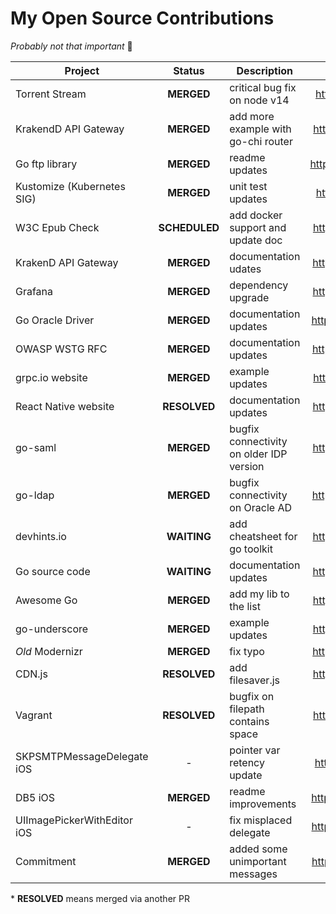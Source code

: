 # My Open Source Contributions

*Probably not that important* 🤷

| Project | Status | Description | Link |
| ------- | :----: | ----------- | :--: |
| Torrent Stream | **MERGED** | critical bug fix on node v14 | https://git.io/JIsIx |
| KrakendD API Gateway | **MERGED** | add more example with go-chi router | https://git.io/JJlfM |
| Go ftp library | **MERGED** | readme updates | https://git.io/JJG8C |
| Kustomize (Kubernetes SIG) | **MERGED** | unit test updates | https://git.io/JfIZI |
| W3C Epub Check | **SCHEDULED** | add docker support and update doc | https://git.io/JqktR |
| KrakenD API Gateway | **MERGED** | documentation udates | https://git.io/JfvEX |
| Grafana | **MERGED** | dependency upgrade | https://git.io/JfvE1 |
| Go Oracle Driver | **MERGED** | documentation updates | https://git.io/JfvEM |
| OWASP WSTG RFC | **MERGED** | documentation updates | https://git.io/JfvED |
| grpc.io website | **MERGED** | example updates | https://git.io/JfvEy |
| React Native website | **RESOLVED** | documentation updates | https://git.io/JfvES |
| go-saml | **MERGED** | bugfix connectivity on older IDP version | https://git.io/JfvE9 |
| go-ldap | **MERGED** | bugfix connectivity on Oracle AD | https://git.io/JfvEH |
| devhints.io | **WAITING** | add cheatsheet for go toolkit | https://git.io/JfvE7 |
| Go source code | **WAITING** | documentation updates | https://git.io/JfvE5 |
| Awesome Go | **MERGED** | add my lib to the list | https://git.io/JfvEb |
| go-underscore | **MERGED** | example updates | https://git.io/JJ7vr |
| *Old* Modernizr | **MERGED** | fix typo | https://git.io/JfvEA |
| CDN.js | **RESOLVED** | add filesaver.js | https://git.io/JfvEp |
| Vagrant | **RESOLVED** | bugfix on filepath contains space | https://git.io/Jfvue |
| SKPSMTPMessageDelegate iOS | - | pointer var retency update | https://git.io/JfvEj |
| DB5 iOS | **MERGED** | readme improvements | https://git.io/JJ7vV |
| UIImagePickerWithEditor iOS | - | fix misplaced delegate | https://git.io/JJ7v2 |
| Commitment | **MERGED** | added some unimportant messages | https://git.io/JJ7vu |

\* **RESOLVED** means merged via another PR
